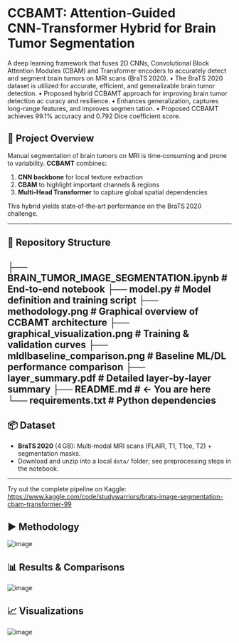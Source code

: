 # CCBAMT: Attention‑Guided CNN‑Transformer Hybrid for Brain Tumor Segmentation

A deep learning framework that fuses 2D CNNs, Convolutional Block Attention Modules (CBAM) and Transformer encoders to accurately detect and segment brain tumors on MRI scans (BraTS 2020).
• The BraTS 2020 dataset is utilized for accurate, efficient, and generalizable
 brain tumor detection.
 • Proposed hybrid CCBAMT approach for improving brain tumor detection ac
curacy and resilience.
 • Enhances generalization, captures long-range features, and improves segmen
tation.
 • Proposed CCBAMT achieves 99.1% accuracy and 0.792 Dice coefficient score.



## 🧠 Project Overview

Manual segmentation of brain tumors on MRI is time‑consuming and prone to variability. **CCBAMT** combines:

1. **CNN backbone** for local texture extraction  
2. **CBAM** to highlight important channels & regions  
3. **Multi‑Head Transformer** to capture global spatial dependencies  

This hybrid yields state‑of‑the‑art performance on the BraTS 2020 challenge.

---

## 📂 Repository Structure

├── BRAIN_TUMOR_IMAGE_SEGMENTATION.ipynb # End‑to‑end notebook
├── model.py # Model definition and training script
├── methodology.png # Graphical overview of CCBAMT architecture
├── graphical_visualization.png # Training & validation curves
├── mldlbaseline_comparison.png # Baseline ML/DL performance comparison
├── layer_summary.pdf # Detailed layer‑by‑layer summary
├── README.md # ← You are here
└── requirements.txt # Python dependencies
---

## 📦 Dataset

- **BraTS 2020** (4 GB): Multi‑modal MRI scans (FLAIR, T1, T1ce, T2) + segmentation masks.  
- Download and unzip into a local `data/` folder; see preprocessing steps in the notebook.

---
Try out the complete pipeline on Kaggle:
https://www.kaggle.com/code/studywarriors/brats-image-segmentation-cbam-transformer-99

## ▶️ Methodology 

![image](https://github.com/user-attachments/assets/fb06ab28-1992-4764-b0da-924944f0325a)

## 📊 Results & Comparisons

![image](https://github.com/user-attachments/assets/50eba79e-fda3-47f5-b449-ea873ce6ab39)


## 📈 Visualizations

![image](https://github.com/user-attachments/assets/c1d6cf6b-0e54-47f9-af34-b37932b4e55a)
